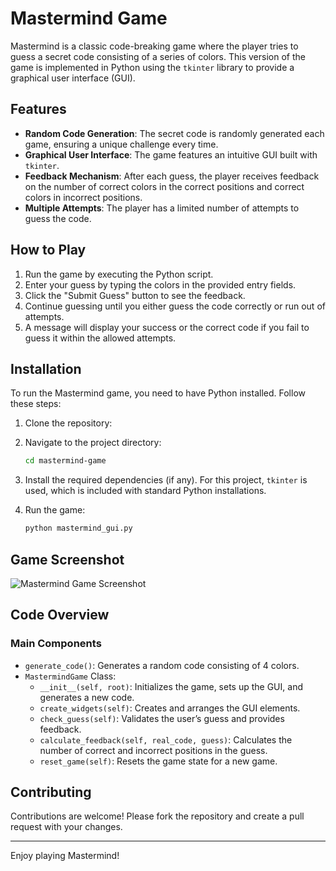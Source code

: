 # Mastermind Game

Mastermind is a classic code-breaking game where the player tries to guess a secret code consisting of a series of colors. This version of the game is implemented in Python using the `tkinter` library to provide a graphical user interface (GUI).

## Features

- **Random Code Generation**: The secret code is randomly generated each game, ensuring a unique challenge every time.
- **Graphical User Interface**: The game features an intuitive GUI built with `tkinter`.
- **Feedback Mechanism**: After each guess, the player receives feedback on the number of correct colors in the correct positions and correct colors in incorrect positions.
- **Multiple Attempts**: The player has a limited number of attempts to guess the code.

## How to Play

1. Run the game by executing the Python script.
2. Enter your guess by typing the colors in the provided entry fields.
3. Click the "Submit Guess" button to see the feedback.
4. Continue guessing until you either guess the code correctly or run out of attempts.
5. A message will display your success or the correct code if you fail to guess it within the allowed attempts.

## Installation

To run the Mastermind game, you need to have Python installed. Follow these steps:

1. Clone the repository:
    
2. Navigate to the project directory:
    ```sh
    cd mastermind-game
    ```
3. Install the required dependencies (if any). For this project, `tkinter` is used, which is included with standard Python installations.

4. Run the game:
    ```sh
    python mastermind_gui.py
    ```

## Game Screenshot

![Mastermind Game Screenshot](screenshot.png)

## Code Overview

### Main Components

- `generate_code()`: Generates a random code consisting of 4 colors.
- `MastermindGame` Class:
  - `__init__(self, root)`: Initializes the game, sets up the GUI, and generates a new code.
  - `create_widgets(self)`: Creates and arranges the GUI elements.
  - `check_guess(self)`: Validates the user’s guess and provides feedback.
  - `calculate_feedback(self, real_code, guess)`: Calculates the number of correct and incorrect positions in the guess.
  - `reset_game(self)`: Resets the game state for a new game.

## Contributing

Contributions are welcome! Please fork the repository and create a pull request with your changes.

---

Enjoy playing Mastermind!
